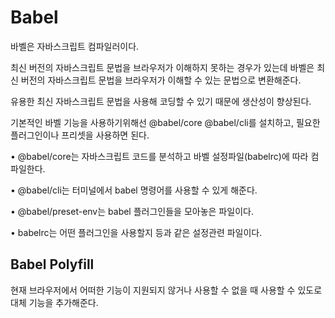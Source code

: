 # Babel

바벨은 자바스크립트 컴파일러이다.

최신 버전의 자바스크립트 문법을 브라우저가 이해하지 못하는 경우가 있는데 바벨은 최신 버전의 자바스크립트 문법을 브라우저가 이해할 수 있는 문법으로 변환해준다.

유용한 최신 자바스크립트 문법을 사용해 코딩할 수 있기 때문에 생산성이 향상된다.

기본적인 바벨 기능을 사용하기위해선 @babel/core @babel/cli를 설치하고, 필요한 플러그인이나 프리셋을 사용하면 된다.

• @babel/core는 자바스크립트 코드를 분석하고 바벨 설정파일(babelrc)에 따라 컴파일한다.

• @babel/cli는 터미널에서 babel 명령어를 사용할 수 있게 해준다.

• @babel/preset-env는 babel 플러그인들을 모아놓은 파일이다.

• babelrc는 어떤 플러그인을 사용할지 등과 같은 설정관련 파일이다.

## Babel Polyfill

현재 브라우저에서 어떠한 기능이 지원되지 않거나 사용할 수 없을 때 사용할 수 있도로 대체 기능을 추가해준다.
